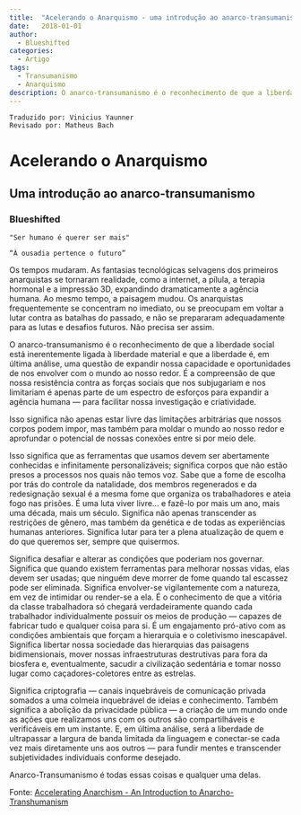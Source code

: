 ```yaml
---
title:  "Acelerando o Anarquismo - uma introdução ao anarco-transumanismo"
date:   2018-01-01
author:
  - Blueshifted
categories:
  - Artigo
tags:
  - Transumanismo
  - Anarquismo
description: O anarco-transumanismo é o reconhecimento de que a liberdade social está inerentemente ligada à liberdade material e que a liberdade é, em última análise, uma questão de expandir nossa capacidade e oportunidades de nos envolver com o mundo ao nosso redor. Isso significa não apenas estar livre das limitações arbitrárias que nossos corpos podem impor, mas também para moldar o mundo ao nosso redor e aprofundar o potencial de nossas conexões entre si por meio dele.
---
```

```
Traduzido por: Vinicius Yaunner
Revisado por: Matheus Bach
```

# Acelerando o Anarquismo
## Uma introdução ao anarco-transumanismo

### Blueshifted

    "Ser humano é querer ser mais"

    “À ousadia pertence o futuro”

Os tempos mudaram. As fantasias tecnológicas selvagens dos primeiros anarquistas se tornaram realidade, como a internet, a pílula, a terapia hormonal e a impressão 3D, expandindo dramaticamente a agência humana. Ao mesmo tempo, a paisagem mudou. Os anarquistas frequentemente se concentram no imediato, ou se preocupam em voltar a lutar contra as batalhas do passado, e não se prepararam adequadamente para as lutas e desafios futuros. Não precisa ser assim.

O anarco-transumanismo é o reconhecimento de que a liberdade social está inerentemente ligada à liberdade material e que a liberdade é, em última análise, uma questão de expandir nossa capacidade e oportunidades de nos envolver com o mundo ao nosso redor. É a compreensão de que nossa resistência contra as forças sociais que nos subjugariam e nos limitariam é apenas parte de um espectro de esforços para expandir a agência humana — para facilitar nossa investigação e criatividade.

Isso significa não apenas estar livre das limitações arbitrárias que nossos corpos podem impor, mas também para moldar o mundo ao nosso redor e aprofundar o potencial de nossas conexões entre si por meio dele.

Isso significa que as ferramentas que usamos devem ser abertamente conhecidas e infinitamente personalizáveis; significa corpos que não estão presos a processos nos quais não temos voz. Sabe que a fome de escolha por trás do controle da natalidade, dos membros regenerados e da redesignação sexual é a mesma fome que organiza os trabalhadores e ateia fogo nas prisões. É uma luta viver livre... e fazê-lo por mais um ano, mais uma década, mais um século. Significa não apenas transcender as restrições de gênero, mas também da genética e de todas as experiências humanas anteriores. Significa lutar para ter a plena atualização de quem e do que queremos ser, sempre que quisermos.

Significa desafiar e alterar as condições que poderiam nos governar. Significa que quando existem ferramentas para melhorar nossas vidas, elas devem ser usadas; que ninguém deve morrer de fome quando tal escassez pode ser eliminada. Significa envolver-se vigilantemente com a natureza, em vez de intimidar ou render-se a ela. É o conhecimento de que a vitória da classe trabalhadora só chegará verdadeiramente quando cada trabalhador individualmente possuir os meios de produção — capazes de fabricar tudo e qualquer coisa para si. É um engajamento pró-ativo com as condições ambientais que forçam a hierarquia e o coletivismo inescapável. Significa libertar nossa sociedade das hierarquias das paisagens bidimensionais, mover nossas infraestruturas destrutivas para fora da biosfera e, eventualmente, sacudir a civilização sedentária e tomar nosso lugar como caçadores-coletores entre as estrelas.

Significa criptografia — canais inquebráveis de comunicação privada somados a uma colmeia inquebrável de ideias e conhecimento. Também significa a abolição da privacidade pública — a criação de um mundo onde as ações que realizamos uns com os outros são compartilháveis e verificáveis em um instante. E, em última análise, será a liberdade de ultrapassar a largura de banda limitada da linguagem e conectar-se cada vez mais diretamente uns aos outros — para fundir mentes e transcender subjetividades individuais conforme desejado.

Anarco-Transumanismo é todas essas coisas e qualquer uma delas.

Fonte: [Accelerating Anarchism  - An Introduction to Anarcho-Transhumanism](http://www.blueshifted.net/)
